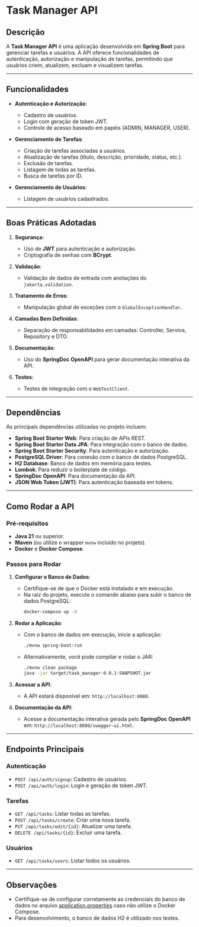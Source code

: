 # Task Manager API

## Descrição

A **Task Manager API** é uma aplicação desenvolvida em **Spring Boot** para gerenciar tarefas e usuários. A API oferece funcionalidades de autenticação, autorização e manipulação de tarefas, permitindo que usuários criem, atualizem, excluam e visualizem tarefas.

---

## Funcionalidades

- **Autenticação e Autorização**:

  - Cadastro de usuários.
  - Login com geração de token JWT.
  - Controle de acesso baseado em papéis (ADMIN, MANAGER, USER).

- **Gerenciamento de Tarefas**:

  - Criação de tarefas associadas a usuários.
  - Atualização de tarefas (título, descrição, prioridade, status, etc.).
  - Exclusão de tarefas.
  - Listagem de todas as tarefas.
  - Busca de tarefas por ID.

- **Gerenciamento de Usuários**:
  - Listagem de usuários cadastrados.

---

## Boas Práticas Adotadas

1. **Segurança**:

   - Uso de **JWT** para autenticação e autorização.
   - Criptografia de senhas com **BCrypt**.

2. **Validação**:

   - Validação de dados de entrada com anotações do `jakarta.validation`.

3. **Tratamento de Erros**:

   - Manipulação global de exceções com o `GlobalExceptionHandler`.

4. **Camadas Bem Definidas**:

   - Separação de responsabilidades em camadas: Controller, Service, Repository e DTO.

5. **Documentação**:

   - Uso do **SpringDoc OpenAPI** para gerar documentação interativa da API.

6. **Testes**:
   - Testes de integração com o `WebTestClient`.

---

## Dependências

As principais dependências utilizadas no projeto incluem:

- **Spring Boot Starter Web**: Para criação de APIs REST.
- **Spring Boot Starter Data JPA**: Para integração com o banco de dados.
- **Spring Boot Starter Security**: Para autenticação e autorização.
- **PostgreSQL Driver**: Para conexão com o banco de dados PostgreSQL.
- **H2 Database**: Banco de dados em memória para testes.
- **Lombok**: Para reduzir o boilerplate de código.
- **SpringDoc OpenAPI**: Para documentação da API.
- **JSON Web Token (JWT)**: Para autenticação baseada em tokens.

---

## Como Rodar a API

### Pré-requisitos

- **Java 21** ou superior.
- **Maven** (ou utilize o wrapper `mvnw` incluído no projeto).
- **Docker** e **Docker Compose**.

### Passos para Rodar

1. **Configurar o Banco de Dados**:

   - Certifique-se de que o Docker está instalado e em execução.
   - Na raiz do projeto, execute o comando abaixo para subir o banco de dados PostgreSQL:
     ```bash
     docker-compose up -d
     ```

2. **Rodar a Aplicação**:

   - Com o banco de dados em execução, inicie a aplicação:
     ```bash
     ./mvnw spring-boot:run
     ```
   - Alternativamente, você pode compilar e rodar o JAR:
     ```bash
     ./mvnw clean package
     java -jar target/task_manager-0.0.1-SNAPSHOT.jar
     ```

3. **Acessar a API**:

   - A API estará disponível em: `http://localhost:8080`.

4. **Documentação da API**:
   - Acesse a documentação interativa gerada pelo **SpringDoc OpenAPI** em: `http://localhost:8080/swagger-ui.html`.

---

## Endpoints Principais

### Autenticação

- `POST /api/auth/signup`: Cadastro de usuários.
- `POST /api/auth/login`: Login e geração de token JWT.

### Tarefas

- `GET /api/tasks`: Listar todas as tarefas.
- `POST /api/tasks/create`: Criar uma nova tarefa.
- `PUT /api/tasks/edit/{id}`: Atualizar uma tarefa.
- `DELETE /api/tasks/{id}`: Excluir uma tarefa.

### Usuários

- `GET /api/tasks/users`: Listar todos os usuários.

---

## Observações

- Certifique-se de configurar corretamente as credenciais do banco de dados no arquivo [application.properties](http://_vscodecontentref_/0) caso não utilize o Docker Compose.
- Para desenvolvimento, o banco de dados H2 é utilizado nos testes.
